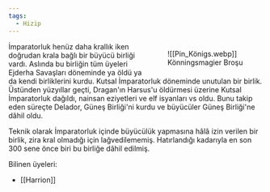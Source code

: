 ```yaml
---  
tags:  
  - Hizip  
---  
```

  
<figure style="float: right" markdown="span">  
![[Pin_Königs.webp]]  
<figcaption>Könningsmagier Broşu</figcaption>  
</figure>  
  
İmparatorluk henüz daha krallık iken doğrudan krala bağlı bir büyücü birliği vardı. Aslında bu birliğin tüm üyeleri Ejderha Savaşları döneminde ya öldü ya da kendi birliklerini kurdu. Kutsal İmparatorluk döneminde unutulan bir birlik. Üstünden yüzyıllar geçti, Dragan'ın Harsus'u öldürmesi üzerine Kutsal İmparatorluk dağıldı, nainsan eziyetleri ve elf isyanları vs oldu. Bunu takip eden süreçte Delador, Güneş Birliği'ni kurdu ve büyücüler Güneş Birliği'ne dâhil oldu.  
  
Teknik olarak İmparatorluk içinde büyücülük yapmasına hâlâ izin verilen bir birlik, zira kral olmadığı için lağvedilememiş. Hatırlandığı kadarıyla en son 300 sene önce biri bu birliğe dâhil edilmiş.  
  
Bilinen üyeleri:  

- [[Harrion]]